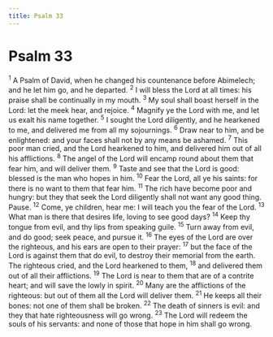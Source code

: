 ```yaml
---
title: Psalm 33
---
```

# Psalm 33

<sup>1</sup> A Psalm of David, when he changed his countenance before Abimelech; and he let him go, and he departed. <sup>2</sup> I will bless the Lord at all times: his praise shall be continually in my mouth. <sup>3</sup> My soul shall boast herself in the Lord: let the meek hear, and rejoice. <sup>4</sup> Magnify ye the Lord with me, and let us exalt his name together. <sup>5</sup> I sought the Lord diligently, and he hearkened to me, and delivered me from all my sojournings. <sup>6</sup> Draw near to him, and be enlightened: and your faces shall not by any means be ashamed. <sup>7</sup> This poor man cried, and the Lord hearkened to him, and delivered him out of all his afflictions. <sup>8</sup> The angel of the Lord will encamp round about them that fear him, and will deliver them. <sup>9</sup> Taste and see that the Lord is good: blessed is the man who hopes in him. <sup>10</sup> Fear the Lord, all ye his saints: for there is no want to them that fear him. <sup>11</sup> The rich have become poor and hungry: but they that seek the Lord diligently shall not want any good thing. Pause. <sup>12</sup> Come, ye children, hear me: I will teach you the fear of the Lord. <sup>13</sup> What man is there that desires life, loving to see good days? <sup>14</sup> Keep thy tongue from evil, and thy lips from speaking guile. <sup>15</sup> Turn away from evil, and do good; seek peace, and pursue it. <sup>16</sup> The eyes of the Lord are over the righteous, and his ears are open to their prayer: <sup>17</sup> but the face of the Lord is against them that do evil, to destroy their memorial from the earth. The righteous cried, and the Lord hearkened to them, <sup>18</sup> and delivered them out of all their afflictions. <sup>19</sup> The Lord is near to them that are of a contrite heart; and will save the lowly in spirit. <sup>20</sup> Many are the afflictions of the righteous: but out of them all the Lord will deliver them. <sup>21</sup> He keeps all their bones: not one of them shall be broken. <sup>22</sup> The death of sinners is evil: and they that hate righteousness will go wrong. <sup>23</sup> The Lord will redeem the souls of his servants: and none of those that hope in him shall go wrong. 